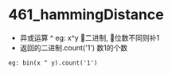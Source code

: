# 461_hammingDistance

- 异或运算 ^ eg: x^y 二进制, 位数不同则补1
- 返回的二进制.count('1') 数1的个数

```
eg: bin(x ^ y).count('1')
```
